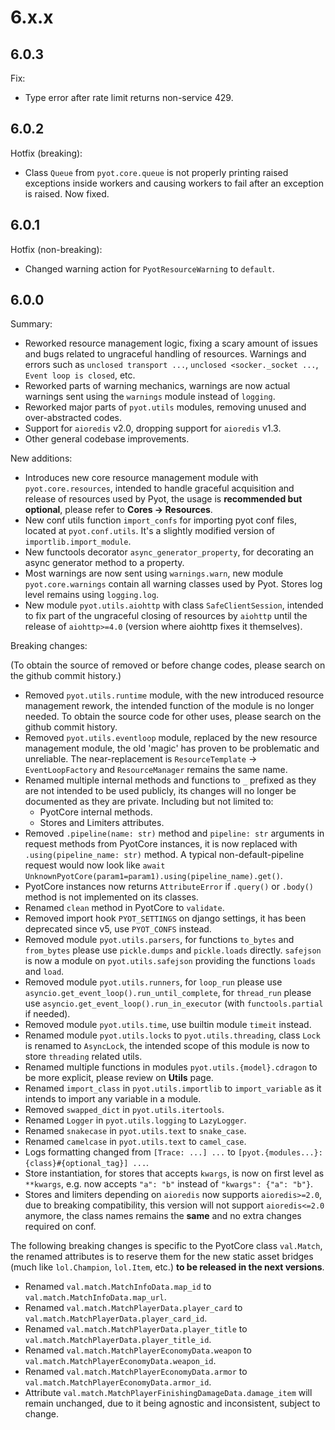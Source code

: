 # 6.x.x

## 6.0.3

Fix:

- Type error after rate limit returns non-service 429.

## 6.0.2

Hotfix (breaking):

- Class `Queue` from `pyot.core.queue` is not properly printing raised exceptions inside workers and causing workers to fail after an exception is raised. Now fixed.

## 6.0.1

Hotfix (non-breaking):

- Changed warning action for `PyotResourceWarning` to `default`.

## 6.0.0

Summary:

- Reworked resource management logic, fixing a scary amount of issues and bugs related to ungraceful handling of resources. Warnings and errors such as `unclosed transport ...`, `unclosed <socker._socket ...`, `Event loop is closed`, etc.
- Reworked parts of warning mechanics, warnings are now actual warnings sent using the `warnings` module instead of `logging`.
- Reworked major parts of `pyot.utils` modules, removing unused and over-abstracted codes.
- Support for `aioredis` v2.0, dropping support for `aioredis` v1.3.
- Other general codebase improvements.

New additions:

- Introduces new core resource management module with `pyot.core.resources`, intended to handle graceful acquisition and release of resources used by Pyot, the usage is **recommended but optional**, please refer to **Cores -> Resources**.
- New conf utils function `import_confs` for importing pyot conf files, located at `pyot.conf.utils`. It's a slightly modified version of `importlib.import_module`.
- New functools decorator `async_generator_property`, for decorating an async generator method to a property.
- Most warnings are now sent using `warnings.warn`, new module `pyot.core.warnings` contain all warning classes used by Pyot. Stores log level remains using `logging.log`.
- New module `pyot.utils.aiohttp` with class `SafeClientSession`, intended to fix part of the ungraceful closing of resources by `aiohttp` until the release of `aiohttp>=4.0` (version where aiohttp fixes it themselves).

Breaking changes:

(To obtain the source of removed or before change codes, please search on the github commit history.)

- Removed `pyot.utils.runtime` module, with the new introduced resource management rework, the intended function of the module is no longer needed. To obtain the source code for other uses, please search on the github commit history.
- Removed `pyot.utils.eventloop` module, replaced by the new resource management module, the old 'magic' has proven to be problematic and unreliable. The near-replacement is `ResourceTemplate` -> `EventLoopFactory` and `ResourceManager` remains the same name.
- Renamed multiple internal methods and functions to `_` prefixed as they are not intended to be used publicly, its changes will no longer be documented as they are private. Including but not limited to: 
    - PyotCore internal methods.
    - Stores and Limiters attributes.
- Removed `.pipeline(name: str)` method and `pipeline: str` arguments in request methods from PyotCore instances, it is now replaced with `.using(pipeline_name: str)` method. A typical non-default-pipeline request would now look like `await UnknownPyotCore(param1=param1).using(pipeline_name).get()`.
- PyotCore instances now returns `AttributeError` if `.query()` or `.body()` method is not implemented on its classes.
- Renamed `clean` method in PyotCore to `validate`.
- Removed import hook `PYOT_SETTINGS` on django settings, it has been deprecated since v5, use `PYOT_CONFS` instead.
- Removed module `pyot.utils.parsers`, for functions `to_bytes` and `from_bytes` please use `pickle.dumps` and `pickle.loads` directly. `safejson` is now a module on `pyot.utils.safejson` providing the functions `loads` and `load`.
- Removed module `pyot.utils.runners`, for `loop_run` please use `asyncio.get_event_loop().run_until_complete`, for `thread_run` please use `asyncio.get_event_loop().run_in_executor` (with `functools.partial` if needed).
- Removed module `pyot.utils.time`, use builtin module `timeit` instead.
- Renamed module `pyot.utils.locks` to `pyot.utils.threading`, class `Lock` is renamed to `AsyncLock`, the intended scope of this module is now to store `threading` related utils.
- Renamed multiple functions in modules `pyot.utils.{model}.cdragon` to be more explicit, please review on **Utils** page.
- Renamed `import_class` in `pyot.utils.importlib` to `import_variable` as it intends to import any variable in a module.
- Removed `swapped_dict` in `pyot.utils.itertools`.
- Renamed `Logger` in `pyot.utils.logging` to `LazyLogger`.
- Renamed `snakecase` in `pyot.utils.text` to `snake_case`.
- Renamed `camelcase` in `pyot.utils.text` to `camel_case`.
- Logs formatting changed from `[Trace: ...] ...` to `[pyot.{modules...}:{class}#{optional_tag}] ...`.
- Store instantiation, for stores that accepts `kwargs`, is now on first level as `**kwargs`, e.g. now accepts `"a": "b"` instead of `"kwargs": {"a": "b"}`.
- Stores and limiters depending on `aioredis` now supports `aioredis>=2.0`, due to breaking compatibility, this version will not support `aioredis<=2.0` anymore, the class names remains the **same** and no extra changes required on conf.

The following breaking changes is specific to the PyotCore class `val.Match`, the renamed attributes is to reserve them for the new static asset bridges (much like `lol.Champion`, `lol.Item`, etc.) **to be released in the next versions**.

- Renamed `val.match.MatchInfoData.map_id` to `val.match.MatchInfoData.map_url`.
- Renamed `val.match.MatchPlayerData.player_card` to `val.match.MatchPlayerData.player_card_id`.
- Renamed `val.match.MatchPlayerData.player_title` to `val.match.MatchPlayerData.player_title_id`.
- Renamed `val.match.MatchPlayerEconomyData.weapon` to `val.match.MatchPlayerEconomyData.weapon_id`.
- Renamed `val.match.MatchPlayerEconomyData.armor` to `val.match.MatchPlayerEconomyData.armor_id`.
- Attribute `val.match.MatchPlayerFinishingDamageData.damage_item` will remain unchanged, due to it being agnostic and inconsistent, subject to change.
